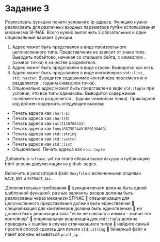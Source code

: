 # Задание 3
Реализовать функцию печати условного ip-адреса.
Функцию нужно реализовать для различных входных параметров путём использования механизма
SFINAE. Всего нужно выполнить 3 обязательных и один опциональный вариант функции.
1. Адрес может быть представлен в виде произвольного целочисленного типа. Представление
не зависит от знака типа. Выводить побайтово, начиная со старшего байта, с символом `.`
(символ точки) в качестве разделителя.
2. Адрес может быть представлен в виде строки. Выводится как есть.
3. Адрес может быть представлен в виде контейнеров `std::list`, `std::vector`. Выводится
содержимое контейнера поэлементно и разделяется `.` (одним символом точка).
4. Опционально адрес может быть представлен в виде `std::tuple` при условии, что все типы
одинаковы. Выводится содержимое поэлементно и разделяется `.` (одним символом
точка).
Прикладной код должен содержать следующие вызовы:
- Печать адреса как `char(-1)`
- Печать адреса как `short(0)`
- Печать адреса как `int(2130706433)`
- Печать адреса как `long(8875824491850138409)`
- Печать адреса как `std::string`
- Печать адреса как `std::vector`
- Печать адреса как `std::list`
- Опционально. Печать адреса как `std::tuple`

Добавить в `release.yml` на этапе сборки вызов `doxygen` и публикацию html-версии документации
на github-pages. 

Включить в репозиторий файл `Doxyfile` с включенными опциями `HAVE_DOT` и `EXTRACT_ALL`.

Дополнительные требования
 функция печати должна быть одной шаблонной функцией, разные варианты входов
должны быть реализованы через механизм SFINAE
 специализация для целочисленного представления должна быть единственная
 специализация для контейнеров должна быть единственная
 не должно быть реализации типа "если не совпало с иными - значит это контейнер"
 опциональная реализация для `std::tuple` должна приводить к ошибке в случае
отличающихся типов
 найдите самый простой способ сделать для печати `std::string`
 бинарный файл и пакет должны называться `print_ip` 
